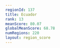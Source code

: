 ```yaml
---
regionId: 137
title: Ecuador
rank: 13
meanScore: 80.07
globalMeanScore: 68.78
numRegions: 220
layout: region_score
---
```

